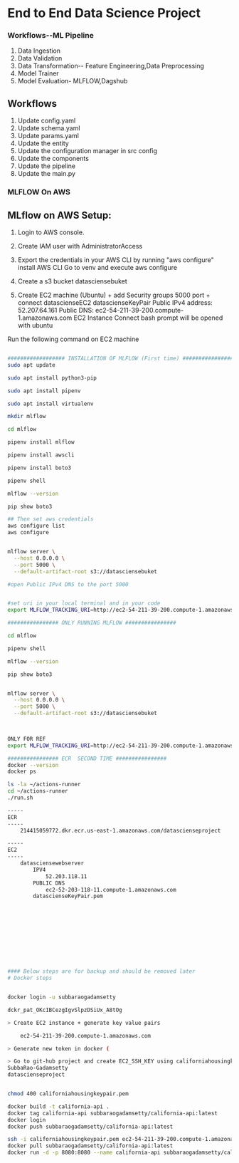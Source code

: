 # End to End Data Science Project

### Workflows--ML Pipeline

1. Data Ingestion
2. Data Validation
3. Data Transformation-- Feature Engineering,Data Preprocessing
4. Model Trainer
5. Model Evaluation- MLFLOW,Dagshub

## Workflows

1. Update config.yaml
2. Update schema.yaml
3. Update params.yaml
4. Update the entity
5. Update the configuration manager in src config
6. Update the components
7. Update the pipeline 
8. Update the main.py


### MLFLOW On AWS
## MLflow on AWS Setup:

1. Login to AWS console.
2. Create IAM user with AdministratorAccess

3. Export the credentials in your AWS CLI by running "aws configure"
	install AWS CLI
	Go to venv and execute aws configure

4. Create a s3 bucket
	datasciensebuket
5. Create EC2 machine (Ubuntu) + add Security groups 5000 port + connect
	datascienseEC2
	datascienseKeyPair
	Public IPv4 address: 52.207.64.161
	Public DNS: ec2-54-211-39-200.compute-1.amazonaws.com
	EC2 Instance Connect
		bash prompt will be opened with ubuntu

Run the following command on EC2 machine
```bash

################## INSTALLATION OF MLFLOW (First time) #########################
sudo apt update

sudo apt install python3-pip

sudo apt install pipenv

sudo apt install virtualenv

mkdir mlflow

cd mlflow

pipenv install mlflow

pipenv install awscli

pipenv install boto3

pipenv shell

mlflow --version

pip show boto3

## Then set aws credentials
aws configure list
aws configure


mlflow server \
  --host 0.0.0.0 \
  --port 5000 \
  --default-artifact-root s3://datasciensebuket

#open Public IPv4 DNS to the port 5000


#set uri in your local terminal and in your code 
export MLFLOW_TRACKING_URI=http://ec2-54-211-39-200.compute-1.amazonaws.com:5000/

################ ONLY RUNNING MLFLOW ################

cd mlflow

pipenv shell

mlflow --version

pip show boto3


mlflow server \
  --host 0.0.0.0 \
  --port 5000 \
  --default-artifact-root s3://datasciensebuket
  


ONLY FOR REF
export MLFLOW_TRACKING_URI=http://ec2-54-211-39-200.compute-1.amazonaws.com:5000/

################ ECR  SECOND TIME ################
docker --version
docker ps

ls -la ~/actions-runner
cd ~/actions-runner
./run.sh

-----
ECR
-----
	214415059772.dkr.ecr.us-east-1.amazonaws.com/datascienseproject

-----
EC2
-----
	datasciensewebserver
		IPV4
			52.203.118.11
		PUBLIC DNS
			ec2-52-203-118-11.compute-1.amazonaws.com
		datascienseKeyPair.pem











#### Below steps are for backup and should be removed later
# Docker steps


docker login -u subbaraogadamsetty

dckr_pat_OKcIBCezgIgvSlpzDSiUx_A8tOg

> Create EC2 instance + generate key value pairs

	ec2-54-211-39-200.compute-1.amazonaws.com

> Generate new token in docker (

> Go to git-hub project and create EC2_SSH_KEY using californiahousingkeypair.pem
SubbaRao-Gadamsetty
datascienseproject


chmod 400 californiahousingkeypair.pem

docker build -t california-api .
docker tag california-api subbaraogadamsetty/california-api:latest
docker login
docker push subbaraogadamsetty/california-api:latest

ssh -i californiahousingkeypair.pem ec2-54-211-39-200.compute-1.amazonaws.com
docker pull subbaraogadamsetty/california-api:latest
docker run -d -p 8080:8080 --name california-api subbaraogadamsetty/california-api:latest
